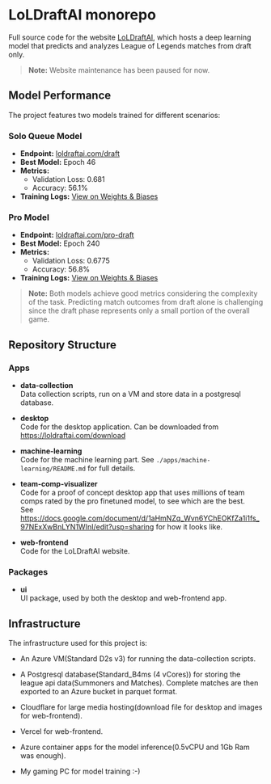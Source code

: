 # LoLDraftAI monorepo

Full source code for the website [LoLDraftAI](https://loldraftai.com/), which hosts a deep learning model that predicts and analyzes League of Legends matches from draft only.

> **Note:** Website maintenance has been paused for now.

## Model Performance

The project features two models trained for different scenarios:

### Solo Queue Model

- **Endpoint:** [loldraftai.com/draft](https://loldraftai.com/draft)
- **Best Model:** Epoch 46
- **Metrics:**
  - Validation Loss: 0.681
  - Accuracy: 56.1%
- **Training Logs:** [View on Weights & Biases](https://wandb.ai/loyd-team/draftking/runs/jy5hf0bv?nw=nwuserloyd)

### Pro Model

- **Endpoint:** [loldraftai.com/pro-draft](https://loldraftai.com/pro-draft)
- **Best Model:** Epoch 240
- **Metrics:**
  - Validation Loss: 0.6775
  - Accuracy: 56.8%
- **Training Logs:** [View on Weights & Biases](https://wandb.ai/loyd-team/draftking-pro-finetune/runs/jg3ls0xp/workspace?nw=nwuserloyd)

> **Note:** Both models achieve good metrics considering the complexity of the task. Predicting match outcomes from draft alone is challenging since the draft phase represents only a small portion of the overall game.

## Repository Structure

### Apps

- **data-collection**  
  Data collection scripts, run on a VM and store data in a postgresql database.

- **desktop**  
  Code for the desktop application. Can be downloaded from https://loldraftai.com/download

- **machine-learning**  
  Code for the machine learning part. See `./apps/machine-learning/README.md` for full details.

- **team-comp-visualizer**  
  Code for a proof of concept desktop app that uses millions of team comps rated by the pro finetuned model, to see which are the best.  
  See https://docs.google.com/document/d/1aHmNZq_Wvn6YChEOKfZa1i1fs_97NExXwBnLYN1WInI/edit?usp=sharing for how it looks like.

- **web-frontend**  
  Code for the LoLDraftAI website.

### Packages

- **ui**  
  UI package, used by both the desktop and web-frontend app.

## Infrastructure

The infrastructure used for this project is:

- An Azure VM(Standard D2s v3) for running the data-collection scripts.

- A Postgresql database(Standard_B4ms (4 vCores)) for storing the league api data(Summoners and Matches). Complete matches are then exported to an Azure bucket in parquet format.

- Cloudflare for large media hosting(download file for desktop and images for web-frontend).

- Vercel for web-frontend.

- Azure container apps for the model inference(0.5vCPU and 1Gb Ram was enough).

- My gaming PC for model training :-)
